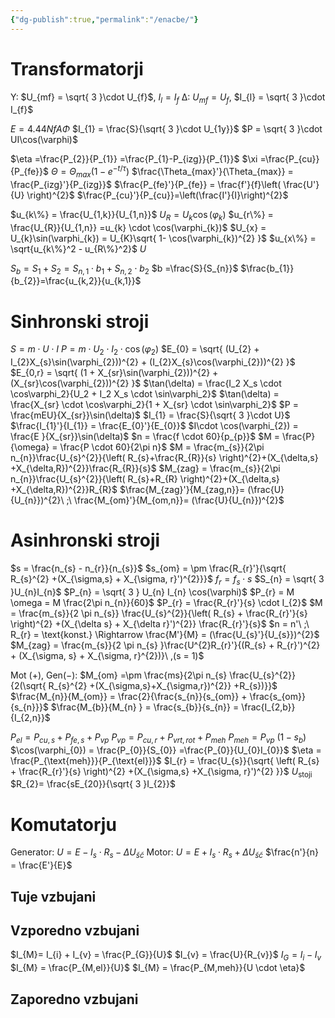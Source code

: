 ```yaml
---
{"dg-publish":true,"permalink":"/enacbe/"}
---
```


# Transformatorji
Y: $U_{mf} = \sqrt{ 3 }\cdot U_{f}$, $I_{l} = I_{f}$
Δ: $U_{mf} = U_{f}$, $I_{l} = \sqrt{ 3 }\cdot I_{f}$

$E = 4.44 N f A \Phi$
$I_{1} = \frac{S}{\sqrt{ 3 }\cdot U_{1y}}$
$P = \sqrt{ 3 }\cdot UI\cos(\varphi)$

$\eta =\frac{P_{2}}{P_{1}} =\frac{P_{1}-P_{izg}}{P_{1}}$
$\xi =\frac{P_{cu}}{P_{fe}}$
$\Theta = \Theta_{max} (1- e^{-t/\tau})$
$\frac{\Theta_{max}'}{\Theta_{max}} = \frac{P_{izg}'}{P_{izg}}$
$\frac{P_{fe}'}{P_{fe}} = \frac{f'}{f}\left( \frac{U'}{U} \right)^{2}$
$\frac{P_{cu}'}{P_{cu}}=\left(\frac{I'}{I}\right)^{2}$

$u_{k\%} = \frac{U_{1,k}}{U_{1,n}}$
$U_{R} = U_{k}\cos(\varphi_{k})$
$u_{r\%} = \frac{U_{R}}{U_{1,n}} =u_{k} \cdot \cos(\varphi_{k})$
$U_{x} = U_{k}\sin(\varphi_{k}) = U_{K}\sqrt{ 1- \cos(\varphi_{k})^{2} }$
$u_{x\%} = \sqrt{u_{k\%}^2 - u_{R\%}^2}$
$U_{}$


$S_{b} = S_{1}+S_{2} =S_{n,1}\cdot b_{1}+S_{n,2}\cdot b_{2}$
$b =\frac{S}{S_{n}}$
$\frac{b_{1}}{b_{2}}=\frac{u_{k,2}}{u_{k,1}}$
# Sinhronski stroji
$S = m \cdot U \cdot I$
$P = m\cdot U_{2} \cdot I_{2} \cdot \cos(\varphi_{2})$
$E_{0} = \sqrt{ (U_{2} + I_{2}X_{s}\sin(\varphi_{2}))^{2} + (I_{2}X_{s}\cos(\varphi_{2}))^{2} }$
$E_{0,r} = \sqrt{ (1 + X_{sr}\sin(\varphi_{2}))^{2} + (X_{sr}\cos(\varphi_{2}))^{2} }$
$\tan(\delta) = \frac{I_2 X_s \cdot \cos\varphi_2}{U_2 + I_2 X_s \cdot \sin\varphi_2}$
$\tan(\delta) = \frac{X_{sr} \cdot \cos\varphi_2}{1 + X_{sr} \cdot \sin\varphi_2}$
$P = \frac{mEU}{X_{sr}}\sin(\delta)$
$I_{1} = \frac{S}{\sqrt{ 3 }\cdot U}$
$\frac{I_{1}'}{I_{1}} = \frac{E_{0}'}{E_{0}}$
$I\cdot \cos(\varphi_{2}) = \frac{E }{X_{sr}}\sin(\delta)$
$n = \frac{f \cdot 60}{p_{p}}$
$M = \frac{P}{\omega} = \frac{P \cdot 60}{2\pi n}$
$M = \frac{m_{s}}{2\pi n_{n}}\frac{U_{s}^{2}}{\left( R_{s}+\frac{R_{R}}{s} \right)^{2}+(X_{\delta,s} +X_{\delta,R})^{2}}\frac{R_{R}}{s}$
$M_{zag} = \frac{m_{s}}{2\pi n_{n}}\frac{U_{s}^{2}}{\left( R_{s}+R_{R} \right)^{2}+(X_{\delta,s} +X_{\delta,R})^{2}}R_{R}$
$\frac{M_{zag}'}{M_{zag,n}}= (\frac{U}{U_{n}})^{2}\ ;\ \frac{M_{om}'}{M_{om,n}}= (\frac{U}{U_{n}})^{2}$ 
# Asinhronski stroji
$s = \frac{n_{s} - n_{r}}{n_{s}}$
$s_{om} = \pm \frac{R_{r}'}{\sqrt{ R_{s}^{2} +(X_{\sigma,s} + X_{\sigma, r}')^{2}}}$
$f_{r} = f_{s}\cdot s$
$S_{n} = \sqrt{ 3 }U_{n}I_{n}$
$P_{n} = \sqrt{ 3 } U_{n} I_{n} \cos(\varphi)$
$P_{r} = M \omega = M \frac{2\pi n_{n}}{60}$
$P_{r} = \frac{R_{r}'}{s} \cdot I_{2}$
$M = \frac{m_{s}}{2 \pi n_{s}} \frac{U_{s}^{2}}{\left( R_{s} + \frac{R_{r}'}{s} \right)^{2} +(X_{\delta s} + X_{\delta r}')^{2}} \frac{R_{r}'}{s}$
$n = n'\ ;\ R_{r} = \text{konst.} \Rightarrow \frac{M'}{M} = (\frac{U_{s}'}{U_{s}})^{2}$
$M_{zag} = \frac{m_{s}}{2 \pi n_{s} }\frac{U^{2}R_{r}'}{(R_{s} + R_{r}')^{2} + (X_{\sigma, s} + X_{\sigma, r}^{2})}\ ,(s = 1)$

Mot ($+$), Gen($-$): $M_{om} =\pm \frac{ms}{2\pi n_{s} \frac{U_{s}^{2}}{2(\sqrt{ R_{s}^{2} +(X_{\sigma,s}+X_{\sigma,r})^{2}} +R_{s})}}$
$\frac{M_{n}}{M_{om}} = \frac{2}{\frac{s_{n}}{s_{om}} + \frac{s_{om}}{s_{n}}}$
$\frac{M_{b}}{M_{n} } = \frac{s_{b}}{s_{n}} = \frac{I_{2,b}}{I_{2,n}}$

$P_{el} = P_{cu,s} + P_{fe,s} + P_{vp}$
$P_{vp} = P_{cu,r} + P_{vrt,rot} + P_{meh}$
$P_{meh} = P_{vp}\ (1-s_{b})$
$\cos(\varphi_{0}) = \frac{P_{0}}{S_{0}} =\frac{P_{0}}{U_{0}I_{0}}$
$\eta = \frac{P_{\text{meh}}}{P_{\text{el}}}$
$I_{r} = \frac{U_{s}}{\sqrt{ \left( R_{s} + \frac{R_{r}'}{s} \right)^{2} +(X_{\sigma,s} +X_{\sigma, r}')^{2} }}$
$U_{\text{stoji}}$
$R_{2}= \frac{sE_{20}}{\sqrt{ 3 }I_{2}}$
# Komutatorju
Generator: $U = E - I_s \cdot R_s - \Delta U_{šč}$
Motor: $U = E + I_s \cdot R_s + \Delta U_{šč}$
$\frac{n'}{n} = \frac{E'}{E}$
## Tuje vzbujani
## Vzporedno vzbujani
$I_{M}= I_{i} + I_{v} = \frac{P_{G}}{U}$
$I_{v} = \frac{U}{R_{v}}$
$I_{G}= I_{i} -I_{v}$
$I_{M} = \frac{P_{M,el}}{U}$
$I_{M} = \frac{P_{M,meh}}{U \cdot \eta}$
## Zaporedno vzbujani